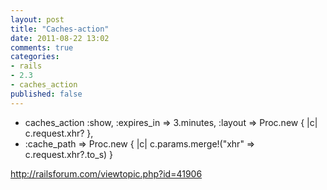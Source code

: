 ```yaml
---
layout: post
title: "Caches-action"
date: 2011-08-22 13:02
comments: true
categories:
- rails
- 2.3
- caches_action
published: false
---
```



+  caches_action :show, :expires_in => 3.minutes, :layout => Proc.new { |c| c.request.xhr? },
+    :cache_path => Proc.new { |c| c.params.merge!("xhr" => c.request.xhr?.to_s) }

http://railsforum.com/viewtopic.php?id=41906

